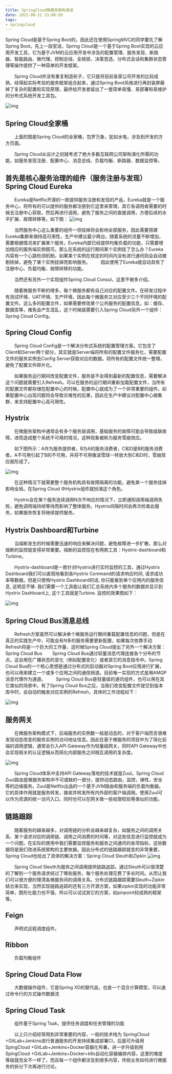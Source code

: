 ```yaml
---
title: SpringCloud微服务架构演进
date: 2022-08-21 23:00:59
tags: 
- springcloud
---
```


Spring Cloud是基于Spring Boot的，因此还在使用SpringMVC的同学要先了解Spring Boot。先上一段官话，Spring Cloud是一个基于Spring Boot实现的云应用开发工具，它为基于JVM的云应用开发中涉及的配置管理、服务发现、断路器、智能路由、微代理、控制总线、全局锁、决策竞选、分布式会话和集群状态管理等操作提供了一种简单的开发框架。

　　Spring Cloud并没有重复制造轮子，它只是将目前各家公司开发的比较成熟、经得起实际考验的服务框架组合起来，通过Spring Boot风格进行再封装屏蔽掉了复杂的配置和实现原理，最终给开发者留出了一套简单易懂、易部署和易维护的分布式系统开发工具包。

![img](https://img2018.cnblogs.com/blog/273387/201903/273387-20190317154408417-983057661.png)

## Spring Cloud全家桶

　　上面的图是Spring Cloud的全家桶，包罗万象，犹如水电，涉及到开发的方方页面。

　　Spring Cloud从设计之初就考虑了绝大多数互联网公司架构演化所需的功能，如服务发现注册、配置中心、消息总线、负载均衡、断路器、数据监控等。

## 首先是核心服务治理的组件（服务注册与发现）Spring Cloud Eureka

　　Eureka是Netflix开源的一款提供服务注册和发现的产品，Eureka就是一个服务中心，将所有的可以提供的服务都注册到它这里来管理，其它各调用者需要的时候去注册中心获取，然后再进行调用，避免了服务之间的直接调用，方便后续的水平扩展、故障转移等。如下图：
![img](https://img2018.cnblogs.com/blog/273387/201903/273387-20190325152207720-576908114.png)

 


　　当然服务中心这么重要的组件一但挂掉将会影响全部服务，因此需要搭建Eureka集群来保持高可用性，生产中建议最少两台。随着系统的流量不断增加，需要根据情况来扩展某个服务，Eureka内部已经提供均衡负载的功能，只需要增加相应的服务端实例既可。那么在系统的运行期间某个实例挂了怎么办？Eureka内容有一个心跳检测机制，如果某个实例在规定的时间内没有进行通讯则会自动被剔除掉，避免了某个实例挂掉而影响服务。
　　因此使用了Eureka就自动具有了注册中心、负载均衡、故障转移的功能。

　　当然还有另外一个实现组件Spring Cloud Consul，这里不做多介绍。

　　随着微服务不断的增多，每个微服务都有自己对应的配置文件。在研发过程中有测试环境、UAT环境、生产环境，因此每个微服务又对应至少三个不同环境的配置文件。这么多的配置文件，如果需要修改某个公共服务的配置信息，如：缓存、数据库等，难免会产生混乱，这个时候就需要引入Spring Cloud另外一个组件：Spring Cloud Config。

## Spring Cloud Config

　　Spring Cloud Config是一个解决分布式系统的配置管理方案。它包含了Client和Server两个部分，其实就是Server端将所有的配置文件服务化，需要配置文件的服务实例去Config Server获取对应的数据。将所有的配置文件统一整理，避免了配置文件碎片化。

　　如果服务运行期间改变配置文件，服务是不会得到最新的配置信息，需要解决这个问题就需要引入Refresh。可以在服务的运行期间重新加载配置文件，当所有的配置文件都存储在配置中心的时候，配置中心就成为了一个非常重要的组件。如果配置中心出现问题将会导致灾难性的后果，因此在生产中建议对配置中心做集群，来支持配置中心高可用性。

## Hystrix

　　在微服务架构中通常会有多个服务层调用，基础服务的故障可能会导致级联故障，进而造成整个系统不可用的情况，这种现象被称为服务雪崩效应。

　　如下图所示：A作为服务提供者，B为A的服务消费者，C和D是B的服务消费者。A不可用引起了B的不可用，并将不可用像滚雪球一样放大到C和D时，雪崩效应就形成了。

![img](https://img2018.cnblogs.com/blog/273387/201903/273387-20190317155856648-1759056624.png) 

　　在这种情况下就需要整个服务机构具有故障隔离的功能，避免某一个服务挂掉影响全局。在Spring Cloud 中Hystrix组件就扮演这个角色。

　　Hystrix会在某个服务连续调用N次不响应的情况下，立即通知调用端调用失败，避免调用端持续等待而影响了整体服务。Hystrix间隔时间会再次检查此服务，如果服务恢复将继续提供服务。

## Hystrix Dashboard和Turbine

　　当熔断发生的时候需要迅速的响应来解决问题，避免故障进一步扩散，那么对熔断的监控就变得非常重要。熔断的监控现在有两款工具：Hystrix-dashboard和Turbine。

　　Hystrix-dashboard是一款针对Hystrix进行实时监控的工具，通过Hystrix Dashboard我们可以直观地看到各Hystrix Command的请求响应时间, 请求成功率等数据。但是只使用Hystrix Dashboard的话, 你只能看到单个应用内的服务信息, 这明显不够. 我们需要一个工具能让我们汇总系统内多个服务的数据并显示到Hystrix Dashboard上, 这个工具就是Turbine. 监控的效果图如下：

![img](https://img2018.cnblogs.com/blog/273387/201903/273387-20190317155935817-1010768229.png)

## Spring Cloud Bus消息总线

　　Refresh方案虽然可以解决单个微服务运行期间重载配置信息的问题，但是在真正的实践生产中，可能会有N多的服务需要更新配置，如果每次依靠手动Refresh将是一个巨大的工作量，这时候Spring Cloud提出了另外一个解决方案：Spring Cloud Bus
　　Spring Cloud Bus通过轻量消息代理连接各个分布的节点。这会用在广播状态的变化（例如配置变化）或者其它的消息指令中。Spring Cloud Bus的一个核心思想是通过分布式的启动器对Spring Boot应用进行扩展，也可以用来建立一个或多个应用之间的通信频道。目前唯一实现的方式是用AMQP消息代理作为通道。
　　Spring Cloud Bus是轻量级的通讯组件，也可以用在其它类似的场景中。有了Spring Cloud Bus之后，当我们改变配置文件提交到版本库中时，会自动的触发对应实例的Refresh，具体的工作流程如下：

![img](https://img2018.cnblogs.com/blog/273387/201903/273387-20190317160014440-915992297.png)

## 服务网关

　　在微服务架构模式下，后端服务的实例数一般是动态的，对于客户端而言很难发现动态改变的服务实例的访问地址信息。因此在基于微服务的项目中为了简化前端的调用逻辑，通常会引入API Gateway作为轻量级网关，同时API Gateway中也会实现相关的认证逻辑从而简化内部服务之间相互调用的复杂度。 

![img](https://img2018.cnblogs.com/blog/273387/201903/273387-20190317160048258-1475641468.png)

　　Spring Cloud体系中支持API Gateway落地的技术就是Zuul。Spring Cloud Zuul路由是微服务架构中不可或缺的一部分，提供动态路由，监控，弹性，安全等的边缘服务。Zuul是Netflix出品的一个基于JVM路由和服务端的负载均衡器。它的具体作用就是服务转发，接收并转发所有内外部的客户端调用。使用Zuul可以作为资源的统一访问入口，同时也可以在网关做一些权限校验等类似的功能。

## 链路跟踪

　　随着服务的越来越多，对调用链的分析会越来越复杂，如服务之间的调用关系、某个请求对应的调用链、调用之间消费的时间等，对这些信息进行监控就成为一个问题。在实际的使用中我们需要监控服务和服务之间通讯的各项指标，这些数据将是我们改进系统架构的主要依据。因此分布式的链路跟踪就变的非常重要，Spring Cloud也给出了具体的解决方案：Spring Cloud Sleuth和Zipkin
![img](https://img2018.cnblogs.com/blog/273387/201903/273387-20190317160535697-1520907017.png)

　　Spring Cloud Sleuth为服务之间调用提供链路追踪。通过Sleuth可以很清楚的了解到一个服务请求经过了哪些服务，每个服务处理花费了多长时间。从而让我们可以很方便的理清各微服务间的调用关系。分布式链路跟踪需要Sleuth+Zipkin结合来实现，当然实现链路追踪的还有三方开源方案，如果zipkin实现的功能非常简单，图形化能力也不强，所以可以试试其它的方案，如pinpoint较成熟的框架等。

## Feign

　　声明式远程调度组件。

## Ribbon

　　负载均衡组件

## Spring Cloud Data Flow

　　大数据操作组件，它是Spring XD的替代品，也是一个混合计算模型，可以通过命令行的方式操作数据流

## Spring Cloud Task

　　组件基于Spring Tsak，提供任务调度和任务管理的功能

　　以上只介绍经常用到非常重要的内容，一般的技术栈为 SpringCloud +GitLab+Jenkins进行普通服务的开发持续集成部署CI，后面可升级用SpingCloud +GitLab+Jenkins+Docker容器化布署，进一步升级到用 SpingCloud +GitLab+Jenkins+Docker+k8s自动化容器编排内容，这里的难度等级就完全不一样了，而且每一个组件都涉及到很多内容，传统业务如何进行微服务的拆分下次再进行讨论。 